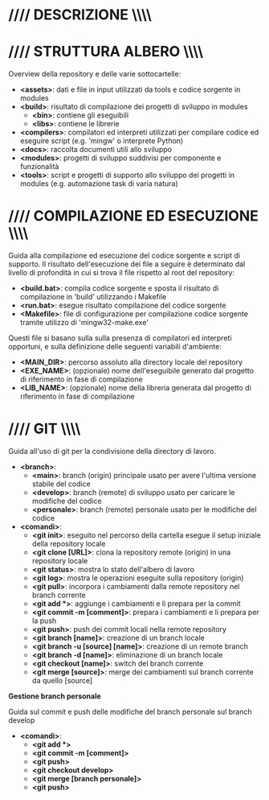 # //// DESCRIZIONE \\\\\\\\

# //// STRUTTURA ALBERO \\\\\\\\

Overview della repository e delle varie sottocartelle:
- ****\<assets>****: dati e file in input utilizzati da tools e codice sorgente in modules
- **\<build>**: risultato di compilazione dei progetti di sviluppo in modules
  - **\<bin>**: contiene gli eseguibili
  - **\<libs>**: contiene le librerie
- **\<compilers>**: compilatori ed interpreti utilizzati per compilare codice ed eseguire script (e.g. 'mingw' o interprete Python)
- **\<docs>**: raccolta documenti utili allo sviluppo
- **\<modules>**: progetti di sviluppo suddivisi per componente e funzionalità
- **\<tools>**: script e progetti di supporto allo sviluppo dei progetti in modules (e.g. automazione task di varia natura)

# //// COMPILAZIONE ED ESECUZIONE \\\\\\\\

Guida alla compilazione ed esecuzione del codice sorgente e script di supporto. Il risultato dell'esecuzione dei file a seguire è determinato dal livello di profondità in cui si trova il file rispetto al root del repository:
- **\<build.bat>**: compila codice sorgente e sposta il risultato di compilazione in 'build' utilizzando i Makefile
- **\<run.bat>**: esegue risultato compilazione del codice sorgente
- **\<Makefile>**: file di configurazione per compilazione codice sorgente tramite utilizzo di 'mingw32-make.exe'

Questi file si basano sulla sulla presenza di compilatori ed interpreti opportuni, e sulla definizione delle seguenti variabili d'ambiente:
- **\<MAIN_DIR>**: percorso assoluto alla directory locale del repository
- **\<EXE_NAME>**: (opzionale) nome dell'eseguibile generato dal progetto di riferimento in fase di compilazione  
- **\<LIB_NAME>**: (opzionale) nome della libreria generata dal progetto di riferimento in fase di compilazione

# //// GIT \\\\\\\\
Guida all'uso di git per la condivisione della directory di lavoro.
- **\<branch>**:
  - **\<main>**: branch (origin) principale usato per avere l'ultima versione stabile del codice
  - **\<develop>**: branch (remote) di sviluppo usato per caricare le modifiche del codice
  - **\<personale>**: branch (remote) personale usato per le modifiche del codice 
- **\<comandi>**:
  - **\<git init>**: eseguito nel percorso della cartella esegue il setup iniziale della repository locale
  - **\<git clone [URL]>**: clona la repository remote (origin) in una repository locale
  - **\<git status>**: mostra lo stato dell'albero di lavoro
  - **\<git log>**: mostra le operazioni eseguite sulla repository (origin)
  - **\<git pull>**: incorpora i cambiamenti dalla remote repository nel branch corrente
  - **\<git add \*>**: aggiunge i cambiamenti e li prepara per la commit
  - **\<git commit -m [comment]>**: prepara i cambiamenti e li prepara per la push
  - **\<git push>**: push dei commit locali nella remote repository
  - **\<git branch [name]>**: creazione di un branch locale
  - **\<git branch -u [source] [name]>**: creazione di un remote branch
  - **\<git branch -d [name]>**: eliminazione di un branch locale
  - **\<git checkout [name]>**: switch del branch corrente
  - **\<git merge [source]>**: merge dei cambiamenti sul branch corrente da quello [source]

**Gestione branch personale**

Guida sul commit e push delle modifiche del branch personale sul branch develop
- **\<comandi>**:
  - **\<git add \*>**
  - **\<git commit -m [comment]>**
  - **\<git push>**
  - **\<git checkout develop>**
  - **\<git merge [branch personale]>**
  - **\<git push>**